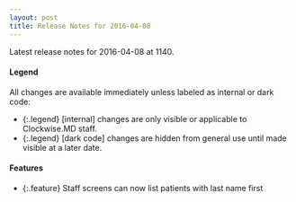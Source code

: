 ```yaml
---
layout: post
title: Release Notes for 2016-04-08
---
```


Latest release notes for 2016-04-08 at 1140.

<div class='legend' markdown='1'>

#### Legend

All changes are available immediately unless labeled as internal or dark code:

- {:.legend} [internal] changes are only visible or applicable to Clockwise.MD staff.
- {:.legend} [dark code] changes are hidden from general use until made visible at a later date.

</div>

<div class='features' markdown='1'>

#### Features

- {:.feature} Staff screens can now list patients with last name first

</div>

